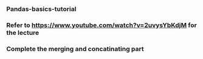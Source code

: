 ### Pandas-basics-tutorial
### Refer to https://www.youtube.com/watch?v=2uvysYbKdjM for the lecture
### Complete the merging and concatinating part 
